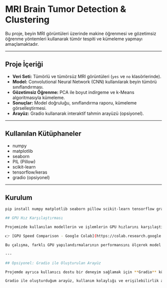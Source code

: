 # MRI Brain Tumor Detection & Clustering

Bu proje, beyin MRI görüntüleri üzerinde makine öğrenmesi ve gözetimsiz öğrenme yöntemleri kullanarak tümör tespiti ve kümeleme yapmayı amaçlamaktadır.

---

## Proje İçeriği

- **Veri Seti:** Tümörlü ve tümörsüz MRI görüntüleri (`yes` ve `no` klasörlerinde).
- **Model:** Convolutional Neural Network (CNN) kullanılarak beyin tümörü sınıflandırması.
- **Gözetimsiz Öğrenme:** PCA ile boyut indirgeme ve k-Means algoritmasıyla kümeleme.
- **Sonuçlar:** Model doğruluğu, sınıflandırma raporu, kümeleme görselleştirmesi.
- **Arayüz:** Gradio kullanarak interaktif tahmin arayüzü (opsiyonel).

---

## Kullanılan Kütüphaneler

- numpy
- matplotlib
- seaborn
- PIL (Pillow)
- scikit-learn
- tensorflow/keras
- gradio (opsiyonel)

---

## Kurulum

```bash
pip install numpy matplotlib seaborn pillow scikit-learn tensorflow gradio

## GPU Hız Karşılaştırması

Projemizde kullanılan modellerin ve işlemlerin GPU hızlarını karşılaştırmak amacıyla bir test gerçekleştirdim. Bu testi Google Colab ortamında GPU desteği ile yaptım. Aşağıdaki linkten testin detaylarına ve kodlarına ulaşabilirsiniz.

👉 [GPU Speed Comparison - Google Colab](https://colab.research.google.com/drive/1-hnRMsOXKUONhHhCj89AnHfesWeYr7OD?usp=sharing)

Bu çalışma, farklı GPU yapılandırmalarının performansını ölçerek model eğitim süresini optimize etmek için önemli bir referans sağlamaktadır.

---

## Opsiyonel: Gradio ile Oluşturulan Arayüz

Projemde ayrıca kullanıcı dostu bir deneyim sağlamak için **Gradio** kütüphanesini kullanarak basit ve interaktif bir arayüz oluşturdum. Bu arayüz sayesinde kullanıcılar, modelleri kolayca test edebilir ve sonuçları görsel olarak inceleyebilirler. Gradio arayüzü, kodu çalıştırmak isteyen herkesin model performansını hızlıca deneyimlemesine olanak tanır.

Gradio ile oluşturduğum arayüz, kullanım kolaylığı ve erişilebilirlik açısından projeye değer katmaktadır.


